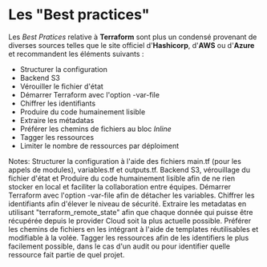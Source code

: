 <!-- .slide:-->

# Les "Best practices"
Les *Best Pratices* relative à **Terraform** sont plus un condensé provenant de diverses sources telles que le site officiel d'**Hashicorp**, d'**AWS** ou d'**Azure** et recommandent les éléments suivants :
* Structurer la configuration
* Backend S3
* Vérouiller le fichier d'état
* Démarrer Terraform avec l'option -var-file
* Chiffrer les identifiants
* Produire du code humainement lisible
* Extraire les métadatas
* Préférer les chemins de fichiers au bloc *Inline*
* Tagger les ressources
* Limiter le nombre de ressources par déploiment

Notes:
Structurer la configuration à l'aide des fichiers main.tf (pour les appels de modules), variables.tf et outputs.tf.
Backend S3, vérouillage du fichier d'état et Produire du code humainement lisible afin de ne rien stocker en local et faciliter la collaboration entre équipes.
Démarrer Terraform avec l'option -var-file afin de détacher les variables.
Chiffrer les identifiants afin d'élever le niveau de sécurité.
Extraire les metadatas en utilisant "terraform_remote_state" afin que chaque donnée qui puisse être récupérée depuis le provider Cloud soit la plus actuelle possible.
Préférer les chemins de fichiers en les intégrant à l'aide de templates réutilisables et modifiable à la volée.
Tagger les ressources afin de les identifiers le plus facilement possible, dans le cas d'un audit ou pour identifier quelle ressource fait partie de quel projet.
